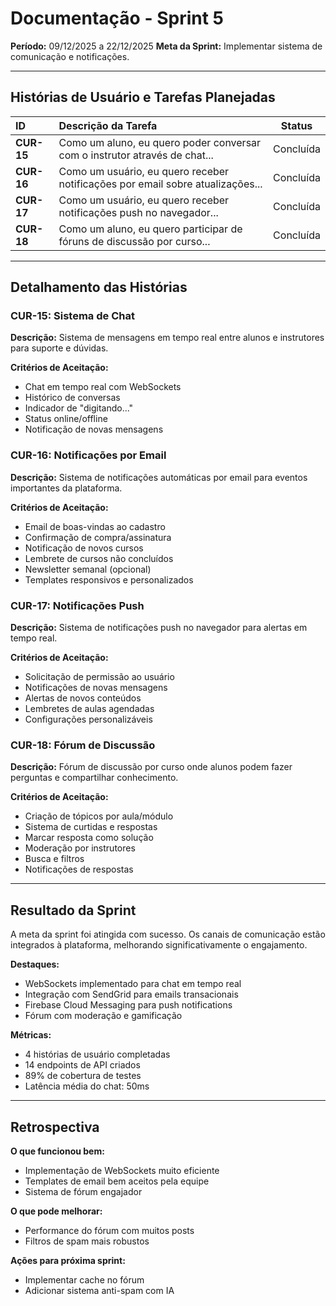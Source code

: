 # Documentação - Sprint 5

**Período:** 09/12/2025 a 22/12/2025
**Meta da Sprint:** Implementar sistema de comunicação e notificações.

---

## Histórias de Usuário e Tarefas Planejadas

| ID | Descrição da Tarefa | Status |
| :--- | :--- | :---: |
| **CUR-15** | Como um aluno, eu quero poder conversar com o instrutor através de chat... | Concluída |
| **CUR-16** | Como um usuário, eu quero receber notificações por email sobre atualizações... | Concluída |
| **CUR-17** | Como um usuário, eu quero receber notificações push no navegador... | Concluída |
| **CUR-18** | Como um aluno, eu quero participar de fóruns de discussão por curso... | Concluída |

---

## Detalhamento das Histórias

### CUR-15: Sistema de Chat
**Descrição:** Sistema de mensagens em tempo real entre alunos e instrutores para suporte e dúvidas.

**Critérios de Aceitação:**
- Chat em tempo real com WebSockets
- Histórico de conversas
- Indicador de "digitando..."
- Status online/offline
- Notificação de novas mensagens

### CUR-16: Notificações por Email
**Descrição:** Sistema de notificações automáticas por email para eventos importantes da plataforma.

**Critérios de Aceitação:**
- Email de boas-vindas ao cadastro
- Confirmação de compra/assinatura
- Notificação de novos cursos
- Lembrete de cursos não concluídos
- Newsletter semanal (opcional)
- Templates responsivos e personalizados

### CUR-17: Notificações Push
**Descrição:** Sistema de notificações push no navegador para alertas em tempo real.

**Critérios de Aceitação:**
- Solicitação de permissão ao usuário
- Notificações de novas mensagens
- Alertas de novos conteúdos
- Lembretes de aulas agendadas
- Configurações personalizáveis

### CUR-18: Fórum de Discussão
**Descrição:** Fórum de discussão por curso onde alunos podem fazer perguntas e compartilhar conhecimento.

**Critérios de Aceitação:**
- Criação de tópicos por aula/módulo
- Sistema de curtidas e respostas
- Marcar resposta como solução
- Moderação por instrutores
- Busca e filtros
- Notificações de respostas

---

## Resultado da Sprint

A meta da sprint foi atingida com sucesso. Os canais de comunicação estão integrados à plataforma, melhorando significativamente o engajamento.

**Destaques:**
- WebSockets implementado para chat em tempo real
- Integração com SendGrid para emails transacionais
- Firebase Cloud Messaging para push notifications
- Fórum com moderação e gamificação

**Métricas:**
- 4 histórias de usuário completadas
- 14 endpoints de API criados
- 89% de cobertura de testes
- Latência média do chat: 50ms

---

## Retrospectiva

**O que funcionou bem:**
- Implementação de WebSockets muito eficiente
- Templates de email bem aceitos pela equipe
- Sistema de fórum engajador

**O que pode melhorar:**
- Performance do fórum com muitos posts
- Filtros de spam mais robustos

**Ações para próxima sprint:**
- Implementar cache no fórum
- Adicionar sistema anti-spam com IA
